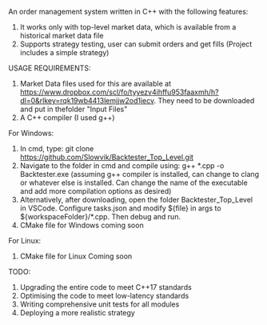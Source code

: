 An order management system written in C++ with the following features:

1. It works only with top-level market data, which is available from a historical market data file
2. Supports strategy testing, user can submit orders and get fills (Project includes a simple strategy)


USAGE REQUIREMENTS: 
1. Market Data files used for this are available at https://www.dropbox.com/scl/fo/tyyezv4ihffu953faaxmh/h?dl=0&rlkey=rqk19wb4413lemjjw2od1jecv. They need to be downloaded and put in thefolder "Input Files"
2. A C++ compiler (I used g++)

For Windows: 
1. In cmd, type: git clone https://github.com/Slowvik/Backtester_Top_Level.git
2. Navigate to the folder in cmd and compile using: g++ *.cpp -o Backtester.exe (assuming g++ compiler is installed, can change to clang or whatever else is installed. Can change the name of the executable and add more compilation options as desired)
3. Alternatively, after downloading, open the folder Backtester_Top_Level in VSCode. Configure tasks.json and modify ${file} in args to ${workspaceFolder}/*.cpp. Then debug and run.
4. CMake file for Windows coming soon

For Linux:
1. CMake file for Linux Coming soon

TODO:

1. Upgrading the entire code to meet C++17 standards
2. Optimising the code to meet low-latency standards
3. Writing comprehensive unit tests for all modules
4. Deploying a more realistic strategy

